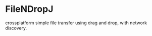 FileNDropJ
==========

crossplatform simple file transfer using drag and drop, with network discovery.